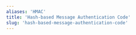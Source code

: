 ```yaml
---
aliases: 'HMAC'
title: 'Hash-based Message Authentication Code'
slug: 'hash-based-message-authentication-code'
---
```


